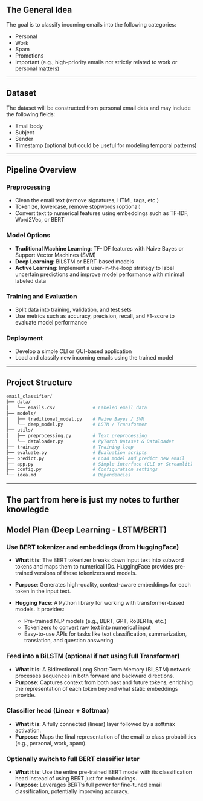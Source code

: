 ## The General Idea

The goal is to classify incoming emails into the following categories:

- Personal  
- Work  
- Spam  
- Promotions  
- Important (e.g., high-priority emails not strictly related to work or personal matters)

---

## Dataset

The dataset will be constructed from personal email data and may include the following fields:

- Email body  
- Subject  
- Sender  
- Timestamp (optional but could be useful for modeling temporal patterns)

---

## Pipeline Overview

### Preprocessing

- Clean the email text (remove signatures, HTML tags, etc.)
- Tokenize, lowercase, remove stopwords (optional)
- Convert text to numerical features using embeddings such as TF-IDF, Word2Vec, or BERT

### Model Options

- **Traditional Machine Learning**: TF-IDF features with Naive Bayes or Support Vector Machines (SVM)
- **Deep Learning**: BiLSTM or BERT-based models
- **Active Learning**: Implement a user-in-the-loop strategy to label uncertain predictions and improve model performance with minimal labeled data

### Training and Evaluation

- Split data into training, validation, and test sets
- Use metrics such as accuracy, precision, recall, and F1-score to evaluate model performance

### Deployment

- Develop a simple CLI or GUI-based application
- Load and classify new incoming emails using the trained model

---

## Project Structure

```bash
email_classifier/
├── data/
│   └── emails.csv              # Labeled email data
├── models/
│   ├── traditional_model.py    # Naive Bayes / SVM
│   └── deep_model.py           # LSTM / Transformer
├── utils/
│   ├── preprocessing.py        # Text preprocessing
│   └── dataloader.py           # PyTorch Dataset & Dataloader
├── train.py                    # Training loop
├── evaluate.py                 # Evaluation scripts
├── predict.py                  # Load model and predict new email
├── app.py                      # Simple interface (CLI or Streamlit)
├── config.py                   # Configuration settings
└── idea.md                     # Dependencies
```

---
## The part from here is just my notes to further knowlegde

## Model Plan (Deep Learning - LSTM/BERT)

### Use BERT tokenizer and embeddings (from HuggingFace)
- **What it is**: The BERT tokenizer breaks down input text into subword tokens and maps them to numerical IDs. HuggingFace provides pre-trained versions of these tokenizers and models.
- **Purpose**: Generates high-quality, context-aware embeddings for each token in the input text.
- **Hugging Face**: A Python library for working with transformer-based models. It provides:

  - Pre-trained NLP models (e.g., BERT, GPT, RoBERTa, etc.)
  - Tokenizers to convert raw text into numerical input
  - Easy-to-use APIs for tasks like text classification, summarization, translation, and question answering


### Feed into a BiLSTM (optional if not using full Transformer)
- **What it is**: A Bidirectional Long Short-Term Memory (BiLSTM) network processes sequences in both forward and backward directions.
- **Purpose**: Captures context from both past and future tokens, enriching the representation of each token beyond what static embeddings provide.

### Classifier head (Linear + Softmax)
- **What it is**: A fully connected (linear) layer followed by a softmax activation.
- **Purpose**: Maps the final representation of the email to class probabilities (e.g., personal, work, spam).

### Optionally switch to full BERT classifier later
- **What it is**: Use the entire pre-trained BERT model with its classification head instead of using BERT just for embeddings.
- **Purpose**: Leverages BERT’s full power for fine-tuned email classification, potentially improving accuracy.

